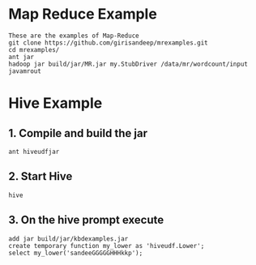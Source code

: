# Map Reduce Example
~~~~
These are the examples of Map-Reduce
git clone https://github.com/girisandeep/mrexamples.git
cd mrexamples/
ant jar
hadoop jar build/jar/MR.jar my.StubDriver /data/mr/wordcount/input javamrout
~~~~

# Hive Example

## 1. Compile and build the jar
`ant hiveudfjar`

## 2. Start Hive
`hive`

## 3. On the hive prompt execute
~~~~
add jar build/jar/kbdexamples.jar
create temporary function my_lower as 'hiveudf.Lower';
select my_lower('sandeeGGGGGHHHkkp');
~~~~
